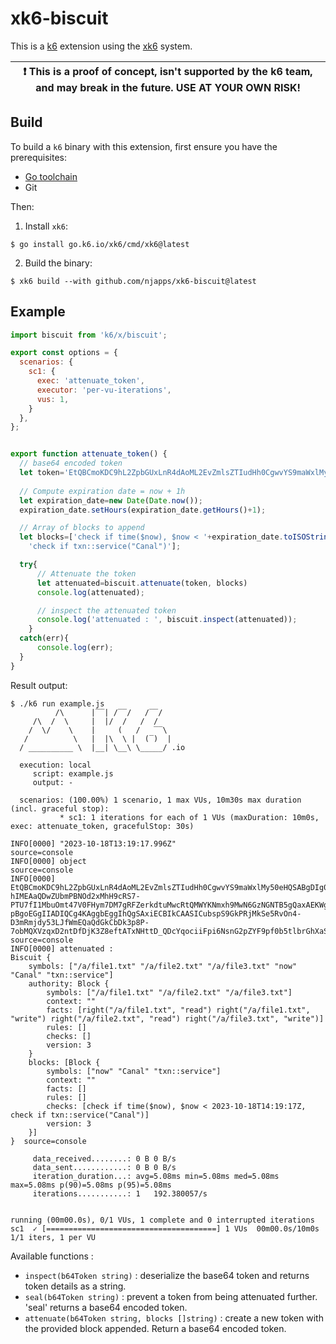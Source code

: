 # xk6-biscuit

This is a [k6](https://go.k6.io/k6) extension using the [xk6](https://github.com/grafana/xk6) system.

| :exclamation: This is a proof of concept, isn't supported by the k6 team, and may break in the future. USE AT YOUR OWN RISK! |
|------|

## Build

To build a `k6` binary with this extension, first ensure you have the prerequisites:

- [Go toolchain](https://go101.org/article/go-toolchain.html)
- Git

Then:

1. Install `xk6`:
  ```shell
  $ go install go.k6.io/xk6/cmd/xk6@latest
  ```

2. Build the binary:
  ```shell
  $ xk6 build --with github.com/njapps/xk6-biscuit@latest
  ```

## Example

```javascript
import biscuit from 'k6/x/biscuit';

export const options = {
  scenarios: {
    sc1: {
      exec: 'attenuate_token',
      executor: 'per-vu-iterations',
      vus: 1,
    }
  },
};


export function attenuate_token() {
  // base64 encoded token 
  let token='EtQBCmoKDC9hL2ZpbGUxLnR4dAoML2EvZmlsZTIudHh0CgwvYS9maWxlMy50eHQSABgDIg0KCwgEEgMYgAgSAhgAIg0KCwgEEgMYgAgSAhgBIg0KCwgEEgMYgQgSAhgAIg0KCwgEEgMYgggSAhgBEiQIABIgkd8aEoGUBSHQ2xYBr8jS379Qc8Whf6xLyX321-hIMEAaQDwZUbmPBNOd2xMhH9cRS7-PTU7fI1MbuOmt47V0FHym7DM7gRFZerkdtuMwcRtQMWYKNmxh9MwN6GzNGNTB5gQiIgogbqzdI7E4NJueOH-XE6juHAFx5BrWq-52L4H_V1t45dw=';
  
  // Compute expiration date = now + 1h
  let expiration_date=new Date(Date.now());
  expiration_date.setHours(expiration_date.getHours()+1);

  // Array of blocks to append
  let blocks=['check if time($now), $now < '+expiration_date.toISOString(),
    'check if txn::service("Canal")'];

  try{
      // Attenuate the token
      let attenuated=biscuit.attenuate(token, blocks)
      console.log(attenuated);

      // inspect the attenuated token
      console.log('attenuated : ', biscuit.inspect(attenuated));
    }
  catch(err){
      console.log(err);
  }
}
```

Result output:

```
$ ./k6 run example.js
          /\      |‾‾| /‾‾/   /‾‾/   
     /\  /  \     |  |/  /   /  /    
    /  \/    \    |     (   /   ‾‾\  
   /          \   |  |\  \ |  (‾)  | 
  / __________ \  |__| \__\ \_____/ .io

  execution: local
     script: example.js
     output: -

  scenarios: (100.00%) 1 scenario, 1 max VUs, 10m30s max duration (incl. graceful stop):
           * sc1: 1 iterations for each of 1 VUs (maxDuration: 10m0s, exec: attenuate_token, gracefulStop: 30s)

INFO[0000] "2023-10-18T13:19:17.996Z"                    source=console
INFO[0000] object                                        source=console
INFO[0000] EtQBCmoKDC9hL2ZpbGUxLnR4dAoML2EvZmlsZTIudHh0CgwvYS9maWxlMy50eHQSABgDIg0KCwgEEgMYgAgSAhgAIg0KCwgEEgMYgAgSAhgBIg0KCwgEEgMYgQgSAhgAIg0KCwgEEgMYgggSAhgBEiQIABIgkd8aEoGUBSHQ2xYBr8jS379Qc8Whf6xLyX321-hIMEAaQDwZUbmPBNOd2xMhH9cRS7-PTU7fI1MbuOmt47V0FHym7DM7gRFZerkdtuMwcRtQMWYKNmxh9MwN6GzNGNTB5gQaxAEKWgoDbm93CgVDYW5hbAoMdHhuOjpzZXJ2aWNlEgAYAzIoCiYKAggbEgcIBRIDCIMIGhcKBQoDCIMICggKBiDl0r-pBgoEGgIIADIQCg4KAggbEggIhQgSAxiECBIkCAASICubspS9GkPRjMkSe5RvOn4-D3mRmjdy53LJfWmEQaQdGkCbDk3p8P-7obMQXVzqxD2ntDfDjK3Z8eftATxNHttD_QDcYqociiFpi6NsnG2pZYF9pf0b5tlbrGhXaSVxHnIPIiIKINWfJfSUR7JYOIFuPoxxHvts8Fk_ME8s30V3rCQYAxhJ  source=console
INFO[0000] attenuated :  
Biscuit {
	symbols: ["/a/file1.txt" "/a/file2.txt" "/a/file3.txt" "now" "Canal" "txn::service"]
	authority: Block {
		symbols: ["/a/file1.txt" "/a/file2.txt" "/a/file3.txt"]
		context: ""
		facts: [right("/a/file1.txt", "read") right("/a/file1.txt", "write") right("/a/file2.txt", "read") right("/a/file3.txt", "write")]
		rules: []
		checks: []
		version: 3
	}
	blocks: [Block {
		symbols: ["now" "Canal" "txn::service"]
		context: ""
		facts: []
		rules: []
		checks: [check if time($now), $now < 2023-10-18T14:19:17Z, check if txn::service("Canal")]
		version: 3
	}]
}  source=console

     data_received........: 0 B 0 B/s
     data_sent............: 0 B 0 B/s
     iteration_duration...: avg=5.08ms min=5.08ms med=5.08ms max=5.08ms p(90)=5.08ms p(95)=5.08ms
     iterations...........: 1   192.380057/s


running (00m00.0s), 0/1 VUs, 1 complete and 0 interrupted iterations
sc1  ✓ [======================================] 1 VUs  00m00.0s/10m0s  1/1 iters, 1 per VU

```

Available functions :

* `inspect(b64Token string)` : deserialize the base64 token and returns token details as a string.
* `seal(b64Token string)` : prevent a token from being attenuated further. 'seal' returns a base64 encoded token.
* `attenuate(b64Token string, blocks []string)` : create a new token with the provided block appended. Return a base64 encoded token.
